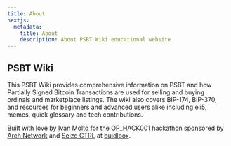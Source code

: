 ```yaml
---
title: About
nextjs:
  metadata:
    title: About
    description: About PSBT Wiki educational website
---
```


## PSBT Wiki

This PSBT Wiki provides comprehensive information on PSBT and how Partially Signed Bitcoin Transactions are used for selling and buying ordinals and marketplace listings. The wiki also covers BIP-174, BIP-370, and resources for beginners and advanced users alike including eli5, memes, quick glossary and tech contributions.

Built with love by [Ivan Molto](https://x.com/ivanmolto) for the [OP_HACK001](https://app.buidlbox.io/arch-network/ophack001) hackathon sponsored by [Arch Network](https://www.arch.network/) and [Seize CTRL](https://www.seizectrl.io) at [buidlbox](https://buidlbox.io).
